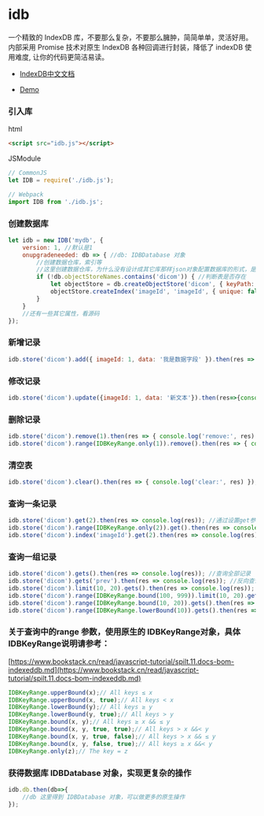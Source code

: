 # idb
一个精致的 IndexDB 库，不要那么复杂，不要那么臃肿，简简单单，灵活好用。
内部采用 Promise 技术对原生 IndexDB 各种回调进行封装，降低了 indexDB 使用难度, 让你的代码更简洁易读。

- [IndexDB中文文档](https://www.bookstack.cn/read/javascript-tutorial/docs-bom-indexeddb.md)

- [Demo](https://aiv367.github.io/idb/demo/index.html)

### 引入库

html
```html
<script src="idb.js"></script>
```

JSModule 
```javascript
// CommonJS
let IDB = require('./idb.js');

// Webpack
import IDB from './idb.js';
```
### 创建数据库

```javascript
let idb = new IDB('mydb', {
	version: 1, //默认是1
	onupgradeneeded: db => { //db: IDBDatabase 对象
		//创建数据仓库，索引等
		//这里创建数据仓库，为什么没有设计成其它库那样json对象配置数据库的形式，是为了应对后续数据库升级后的各种需求
		if (!db.objectStoreNames.contains('dicom')) { //判断表是否存在
			let objectStore = db.createObjectStore('dicom', { keyPath: 'imageId' }); //创建数据仓库
			objectStore.createIndex('imageId', 'imageId', { unique: false }); //创建索引
		}
	}
    //还有一些其它属性，看源码
});

```

### 新增记录

```javascript
idb.store('dicom').add({ imageId: 1, data: '我是数据字段' }).then(res => { console.log('add:', res) })
```

### 修改记录

```javascript
idb.store('dicom').update({imageId: 1, data: '新文本'}).then(res=>{console.log('update:', res)})
```

### 删除记录

```javascript
idb.store('dicom').remove(1).then(res => { console.log('remove:', res) }) //通过remove参数，删除索引值是 1 的记录
idb.store('dicom').range(IDBKeyRange.only(1)).remove().then(res => { console.log('remove:', res) }) //通过设置range, 删除索引值是 1 的记录
```

### 清空表

```javascript
idb.store('dicom').clear().then(res => { console.log('clear:', res) });
```

### 查询一条记录

```javascript
idb.store('dicom').get(2).then(res => console.log(res)); //通过设置get参数，查找主键是2的记录
idb.store('dicom').range(IDBKeyRange.only(2)).get().then(res => console.log(res)); //通过设置range，查找主键是2的记录
idb.store('dicom').index('imageId').get(2).then(res => console.log(res));//设置索引imageId，查找主键是2的记录
```

### 查询一组记录

```javascript
idb.store('dicom').gets().then(res => console.log(res)); //查询全部记录
idb.store('dicom').gets('prev').then(res => console.log(res)); //反向查询全部记录
idb.store('dicom').limit(10, 20).gets().then(res => console.log(res)); //查询全部记录, 从第10位置开始的20条记录，limit 主要用于分页
idb.store('dicom').range(IDBKeyRange.bound(100, 999)).limit(10, 20).gets().then(res => console.log(res)); //查询主键100 - 999区间，从第10位置开始的20条记录。limit 主要用于分页
idb.store('dicom').range(IDBKeyRange.bound(10, 20)).gets().then(res => console.log(res)); //查询主键10-20之间的数据
idb.store('dicom').range(IDBKeyRange.lowerBound(10)).gets().then(res => console.log(res)); //查询主键下限，大于等于10的数据
```

### 关于查询中的range 参数，使用原生的 IDBKeyRange对象，具体IDBKeyRange说明请参考：
[https://www.bookstack.cn/read/javascript-tutorial/spilt.11.docs-bom-indexeddb.md](https://www.bookstack.cn/read/javascript-tutorial/spilt.11.docs-bom-indexeddb.md)

```javascript
IDBKeyRange.upperBound(x);// All keys ≤ x
IDBKeyRange.upperBound(x, true);// All keys < x
IDBKeyRange.lowerBound(y);// All keys ≥ y
IDBKeyRange.lowerBound(y, true);// All keys > y
IDBKeyRange.bound(x, y);// All keys ≥ x && ≤ y
IDBKeyRange.bound(x, y, true, true);// All keys > x &&< y
IDBKeyRange.bound(x, y, true, false);// All keys > x && ≤ y
IDBKeyRange.bound(x, y, false, true);// All keys ≥ x &&< y
IDBKeyRange.only(z);// The key = z
```

### 获得数据库 IDBDatabase 对象，实现更复杂的操作
```javascript
idb.db.then(db=>{
	//db 这里得到 IDBDatabase 对象，可以做更多的原生操作
});
```